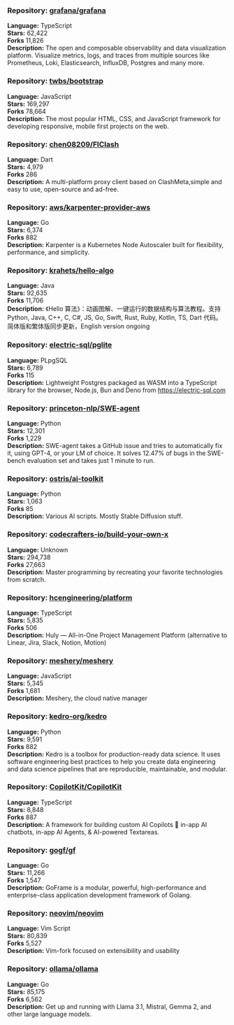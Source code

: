 ### **Repository:** [grafana/grafana](https://github.com/grafana/grafana)  

**Language:** TypeScript  
**Stars:** 62,422  
**Forks** 11,826  
**Description:** The open and composable observability and data visualization platform. Visualize metrics, logs, and traces from multiple sources like Prometheus, Loki, Elasticsearch, InfluxDB, Postgres and many more.  

### **Repository:** [twbs/bootstrap](https://github.com/twbs/bootstrap)  

**Language:** JavaScript  
**Stars:** 169,297  
**Forks** 78,664  
**Description:** The most popular HTML, CSS, and JavaScript framework for developing responsive, mobile first projects on the web.  

### **Repository:** [chen08209/FlClash](https://github.com/chen08209/FlClash)  

**Language:** Dart  
**Stars:** 4,979  
**Forks** 286  
**Description:** A multi-platform proxy client based on ClashMeta,simple and easy to use, open-source and ad-free.  

### **Repository:** [aws/karpenter-provider-aws](https://github.com/aws/karpenter-provider-aws)  

**Language:** Go  
**Stars:** 6,374  
**Forks** 882  
**Description:** Karpenter is a Kubernetes Node Autoscaler built for flexibility, performance, and simplicity.  

### **Repository:** [krahets/hello-algo](https://github.com/krahets/hello-algo)  

**Language:** Java  
**Stars:** 92,635  
**Forks** 11,706  
**Description:** 《Hello 算法》：动画图解、一键运行的数据结构与算法教程。支持 Python, Java, C++, C, C#, JS, Go, Swift, Rust, Ruby, Kotlin, TS, Dart 代码。简体版和繁体版同步更新，English version ongoing  

### **Repository:** [electric-sql/pglite](https://github.com/electric-sql/pglite)  

**Language:** PLpgSQL  
**Stars:** 6,789  
**Forks** 115  
**Description:** Lightweight Postgres packaged as WASM into a TypeScript library for the browser, Node.js, Bun and Deno from https://electric-sql.com  

### **Repository:** [princeton-nlp/SWE-agent](https://github.com/princeton-nlp/SWE-agent)  

**Language:** Python  
**Stars:** 12,301  
**Forks** 1,229  
**Description:** SWE-agent takes a GitHub issue and tries to automatically fix it, using GPT-4, or your LM of choice. It solves 12.47% of bugs in the SWE-bench evaluation set and takes just 1 minute to run.  

### **Repository:** [ostris/ai-toolkit](https://github.com/ostris/ai-toolkit)  

**Language:** Python  
**Stars:** 1,063  
**Forks** 85  
**Description:** Various AI scripts. Mostly Stable Diffusion stuff.  

### **Repository:** [codecrafters-io/build-your-own-x](https://github.com/codecrafters-io/build-your-own-x)  

**Language:** Unknown  
**Stars:** 294,738  
**Forks** 27,663  
**Description:** Master programming by recreating your favorite technologies from scratch.  

### **Repository:** [hcengineering/platform](https://github.com/hcengineering/platform)  

**Language:** TypeScript  
**Stars:** 5,835  
**Forks** 506  
**Description:** Huly — All-in-One Project Management Platform (alternative to Linear, Jira, Slack, Notion, Motion)  

### **Repository:** [meshery/meshery](https://github.com/meshery/meshery)  

**Language:** JavaScript  
**Stars:** 5,345  
**Forks** 1,681  
**Description:** Meshery, the cloud native manager  

### **Repository:** [kedro-org/kedro](https://github.com/kedro-org/kedro)  

**Language:** Python  
**Stars:** 9,591  
**Forks** 882  
**Description:** Kedro is a toolbox for production-ready data science. It uses software engineering best practices to help you create data engineering and data science pipelines that are reproducible, maintainable, and modular.  

### **Repository:** [CopilotKit/CopilotKit](https://github.com/CopilotKit/CopilotKit)  

**Language:** TypeScript  
**Stars:** 8,848  
**Forks** 887  
**Description:** A framework for building custom AI Copilots 🤖 in-app AI chatbots, in-app AI Agents, & AI-powered Textareas.  

### **Repository:** [gogf/gf](https://github.com/gogf/gf)  

**Language:** Go  
**Stars:** 11,266  
**Forks** 1,547  
**Description:** GoFrame is a modular, powerful, high-performance and enterprise-class application development framework of Golang.  

### **Repository:** [neovim/neovim](https://github.com/neovim/neovim)  

**Language:** Vim Script  
**Stars:** 80,839  
**Forks** 5,527  
**Description:** Vim-fork focused on extensibility and usability  

### **Repository:** [ollama/ollama](https://github.com/ollama/ollama)  

**Language:** Go  
**Stars:** 85,175  
**Forks** 6,562  
**Description:** Get up and running with Llama 3.1, Mistral, Gemma 2, and other large language models.  

